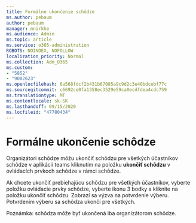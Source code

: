 ```yaml
---
title: Formálne ukončenie schôdze
ms.author: pebaum
author: pebaum
manager: mnirkhe
ms.audience: Admin
ms.topic: article
ms.service: o365-administration
ROBOTS: NOINDEX, NOFOLLOW
localization_priority: Normal
ms.collection: Adm_O365
ms.custom:
- "5852"
- "9002623"
ms.openlocfilehash: 6a568fdcf2b431b67085a9c9d2c3e40bdcebf77c
ms.sourcegitcommit: c6692ce0fa1358ec3529e59ca0ecdfdea4cdc759
ms.translationtype: MT
ms.contentlocale: sk-SK
ms.lasthandoff: 09/15/2020
ms.locfileid: "47780434"
---
```

# <a name="how-to-formally-end-a-meeting"></a>Formálne ukončenie schôdze

Organizátori schôdze môžu ukončiť schôdzu pre všetkých účastníkov schôdze v aplikácii teams kliknutím na položku **ukončiť schôdzu** v ovládacích prvkoch schôdze v rámci schôdze.  

Ak chcete ukončiť prebiehajúcu schôdzu pre všetkých účastníkov, vyberte položku ovládacie prvky schôdze, vyberte ikonu 3 bodky a kliknite na položku ukončiť schôdzu. Zobrazí sa výzva na potvrdenie výberu. Potvrdením výberu sa schôdza ukončí pre všetkých.

Poznámka: schôdza môže byť ukončená iba organizátorom schôdze.